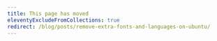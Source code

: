```yaml
---
title: This page has moved
eleventyExcludeFromCollections: true
redirect: /blog/posts/remove-extra-fonts-and-languages-on-ubuntu/
---
```


